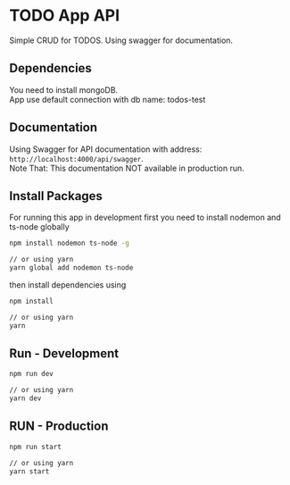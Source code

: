 # TODO App API
Simple CRUD for TODOS. Using swagger for documentation.

## Dependencies
You need to install mongoDB. \
App use default connection with db name: todos-test

## Documentation
Using Swagger for API documentation with address: `http://localhost:4000/api/swagger`. \
Note That: This documentation NOT available in production run.

## Install Packages
For running this app in development first you need to install nodemon and ts-node globally
```bash
npm install nodemon ts-node -g

// or using yarn
yarn global add nodemon ts-node
```

then install dependencies using
```bash
npm install

// or using yarn
yarn
```

## Run - Development
```bash
npm run dev

// or using yarn
yarn dev
```

## RUN - Production
```bash
npm run start

// or using yarn
yarn start
``` 